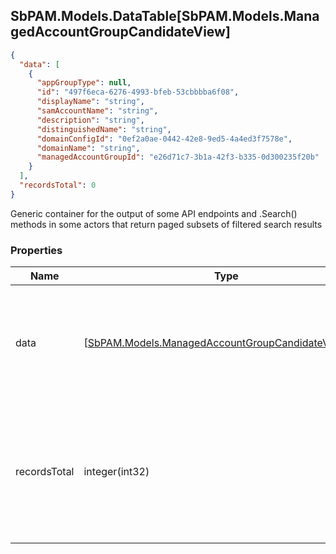 
<h2 id="tocS_SbPAM.Models.DataTable[SbPAM.Models.ManagedAccountGroupCandidateView]">SbPAM.Models.DataTable[SbPAM.Models.ManagedAccountGroupCandidateView]</h2>

<a id="schemasbpam.models.datatable[sbpam.models.managedaccountgroupcandidateview]"></a>
<a id="schema_SbPAM.Models.DataTable[SbPAM.Models.ManagedAccountGroupCandidateView]"></a>
<a id="tocSsbpam.models.datatable[sbpam.models.managedaccountgroupcandidateview]"></a>
<a id="tocssbpam.models.datatable[sbpam.models.managedaccountgroupcandidateview]"></a>

```json
{
  "data": [
    {
      "appGroupType": null,
      "id": "497f6eca-6276-4993-bfeb-53cbbbba6f08",
      "displayName": "string",
      "samAccountName": "string",
      "description": "string",
      "distinguishedName": "string",
      "domainConfigId": "0ef2a0ae-0442-42e8-9ed5-4a4ed3f7578e",
      "domainName": "string",
      "managedAccountGroupId": "e26d71c7-3b1a-42f3-b335-0d300235f20b"
    }
  ],
  "recordsTotal": 0
}

```

Generic container for the output of some API endpoints and .Search() 
methods in some actors that return paged subsets of filtered search results

### Properties

|Name|Type|Required|Restrictions|Description|
|---|---|---|---|---|
|data|[[SbPAM.Models.ManagedAccountGroupCandidateView](../Models/sbpam.models.managedaccountgroupcandidateview.md)]¦null|false|none|A subset of the filtered, sorted, and paged (e.g., rows 30 - 39 of <br>589 found) search results|
|recordsTotal|integer(int32)|false|none|What is the total count of search results that .DataRows may only <br>be a paged subset of (e.g., rows 30 - 39 of 589 found)|


